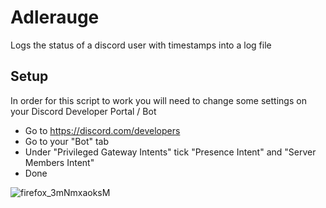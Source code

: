 # Adlerauge

Logs the status of a discord user with timestamps into a log file

## Setup

In order for this script to work you will need to change some settings on your Discord Developer Portal / Bot

  * Go to https://discord.com/developers
  * Go to your "Bot" tab
  * Under "Privileged Gateway Intents" tick "Presence Intent" and "Server Members Intent"
  * Done
  
![firefox_3mNmxaoksM](https://user-images.githubusercontent.com/95964411/185793932-a8dbcf44-c833-423b-9185-fa0e13f9f39d.png)
